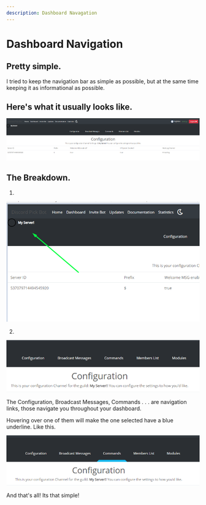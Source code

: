 ```yaml
---
description: Dashboard Navagation
---
```


# Dashboard Navigation

## Pretty simple.

I tried to keep the navigation bar as simple as possible, but at the same time keeping it as informational as possible.

## Here's what it usually looks like.

![](../.gitbook/assets/image%20%2821%29.png)

## The Breakdown.

1. 
![This place is where your server Icon and Name shows at. If your server doesn&apos;t have an Icon, it wont show.](../.gitbook/assets/image%20%289%29.png)

2. 

![](../.gitbook/assets/image%20%2814%29.png)

The Configuration, Broadcast Messages, Commands . . . are navigation links, those navigate you throughout your dashboard. 

Hovering over one of them will make the one selected have a blue underline. Like this.

![Blue Outline. Neat.](../.gitbook/assets/image%20%2819%29.png)

And that's all! Its that simple!



